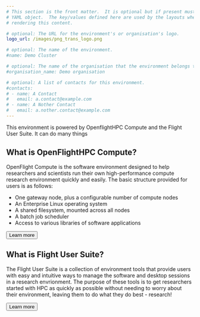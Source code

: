 ```yaml
---
# This section is the front matter.  It is optional but if present must be a
# YAML object.  The key/values defined here are used by the layouts when
# rendering this content.

# optional: The URL for the environment's or organisation's logo.
logo_url: /images/png_trans_logo.png

# optional: The name of the environment.
#name: Demo Cluster

# optional: The name of the organisation that the environment belongs to.
#organisation_name: Demo organisation

# optional: A list of contacts for this environment.
#contacts:
# - name: A Contact
#   email: a.contact@example.com
# - name: A Nother Contact
#   email: a.nother.contact@example.com
---
```


<!-- This is markdown.  The content is rendered and displayed prominently on
the landing page.  -->

This environment is powered by OpenflightHPC Compute and the Flight User
Suite.  It can do many things

## What is OpenFlightHPC Compute?

OpenFlight Compute is the software environment designed to help researchers
and scientists run their own high-performance compute research environment
quickly and easily. The basic structure provided for users is as follows:

 - One gateway node, plus a configurable number of compute nodes
 - An Enterprise Linux operating system
 - A shared filesystem, mounted across all nodes
 - A batch job scheduler
 - Access to various libraries of software applications

<div class="clearfix mb-4">
  <button
    class="btn btn-primary learn-more float-right"
    href="https://use.openflighthpc.org/en/latest/overview/whatisit.html"
  >
  Learn more
  </button>
</div>

## What is Flight User Suite?

The Flight User Suite is a collection of environment tools that provide users
with easy and intuitive ways to manage the software and desktop sessions in a
research envrionment. The purpose of these tools is to get researchers started
with HPC as quickly as possible without needing to worry about their
environment, leaving them to do what they do best - research!

<div class="clearfix mb-4">
  <button
    class="btn btn-primary learn-more float-right"
    href="https://use.openflighthpc.org/en/latest/installing-user-suite/install.html"
  >
  Learn more
  </button>
</div>
